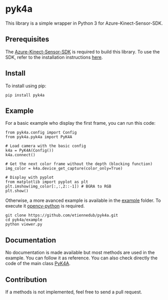 # pyk4a
This library is a simple wrapper in Python 3 for Azure-Kinect-Sensor-SDK. 

## Prerequisites
The [Azure-Kinect-Sensor-SDK](https://github.com/microsoft/Azure-Kinect-Sensor-SDK) is required to build this library.
To use the SDK, refer to the installation instructions [here](https://github.com/microsoft/Azure-Kinect-Sensor-SDK).


## Install
To install using pip:
```
pip install pyk4a
```

## Example

For a basic example who display the first frame, you can run this code:

```
from pyk4a.config import Config
from pyk4a.pyk4a import PyK4A

# Load camera with the basic config
k4a = PyK4A(Config())
k4a.connect()

# Get the next color frame without the depth (blocking function)
img_color = k4a.device_get_capture(color_only=True)

# Display with pyplot
from matplotlib import pyplot as plt
plt.imshow(img_color[:,:,2::-1]) # BGRA to RGB
plt.show()
```

Otherwise, a more avanced example is available in the [example](https://github.com/etiennedub/pyk4a/tree/master/example) folder.
To execute it [opencv-python](https://github.com/skvark/opencv-python) is required.
```
git clone https://github.com/etiennedub/pyk4a.git
cd pyk4a/example
python viewer.py
```

## Documentation

No documentation is made available but most methods are used in the example. You can follow it as reference.
You can also check directly the code of the main class [PyK4A](https://github.com/etiennedub/pyk4a/blob/master/pyk4a/pyk4a.py).

## Contribution
If a methods is not implemented, feel free to send a pull request.
